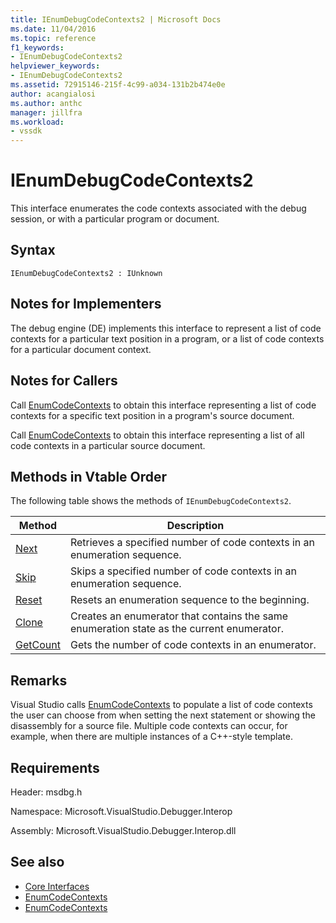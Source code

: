 ```yaml
---
title: IEnumDebugCodeContexts2 | Microsoft Docs
ms.date: 11/04/2016
ms.topic: reference
f1_keywords:
- IEnumDebugCodeContexts2
helpviewer_keywords:
- IEnumDebugCodeContexts2
ms.assetid: 72915146-215f-4c99-a034-131b2b474e0e
author: acangialosi
ms.author: anthc
manager: jillfra
ms.workload:
- vssdk
---
```

# IEnumDebugCodeContexts2
This interface enumerates the code contexts associated with the debug session, or with a particular program or document.

## Syntax

```
IEnumDebugCodeContexts2 : IUnknown
```

## Notes for Implementers
 The debug engine (DE) implements this interface to represent a list of code contexts for a particular text position in a program, or a list of code contexts for a particular document context.

## Notes for Callers
 Call [EnumCodeContexts](../../../extensibility/debugger/reference/idebugprogram2-enumcodecontexts.md) to obtain this interface representing a list of code contexts for a specific text position in a program's source document.

 Call [EnumCodeContexts](../../../extensibility/debugger/reference/idebugdocumentcontext2-enumcodecontexts.md) to obtain this interface representing a list of all code contexts in a particular source document.

## Methods in Vtable Order
 The following table shows the methods of `IEnumDebugCodeContexts2`.

|Method|Description|
|------------|-----------------|
|[Next](../../../extensibility/debugger/reference/ienumdebugcodecontexts2-next.md)|Retrieves a specified number of code contexts in an enumeration sequence.|
|[Skip](../../../extensibility/debugger/reference/ienumdebugcodecontexts2-skip.md)|Skips a specified number of code contexts in an enumeration sequence.|
|[Reset](../../../extensibility/debugger/reference/ienumdebugcodecontexts2-reset.md)|Resets an enumeration sequence to the beginning.|
|[Clone](../../../extensibility/debugger/reference/ienumdebugcodecontexts2-clone.md)|Creates an enumerator that contains the same enumeration state as the current enumerator.|
|[GetCount](../../../extensibility/debugger/reference/ienumdebugcodecontexts2-getcount.md)|Gets the number of code contexts in an enumerator.|

## Remarks
 Visual Studio calls [EnumCodeContexts](../../../extensibility/debugger/reference/idebugprogram2-enumcodecontexts.md) to populate a list of code contexts the user can choose from when setting the next statement or showing the disassembly for a source file. Multiple code contexts can occur, for example, when there are multiple instances of a C++-style template.

## Requirements
 Header: msdbg.h

 Namespace: Microsoft.VisualStudio.Debugger.Interop

 Assembly: Microsoft.VisualStudio.Debugger.Interop.dll

## See also
- [Core Interfaces](../../../extensibility/debugger/reference/core-interfaces.md)
- [EnumCodeContexts](../../../extensibility/debugger/reference/idebugprogram2-enumcodecontexts.md)
- [EnumCodeContexts](../../../extensibility/debugger/reference/idebugdocumentcontext2-enumcodecontexts.md)
